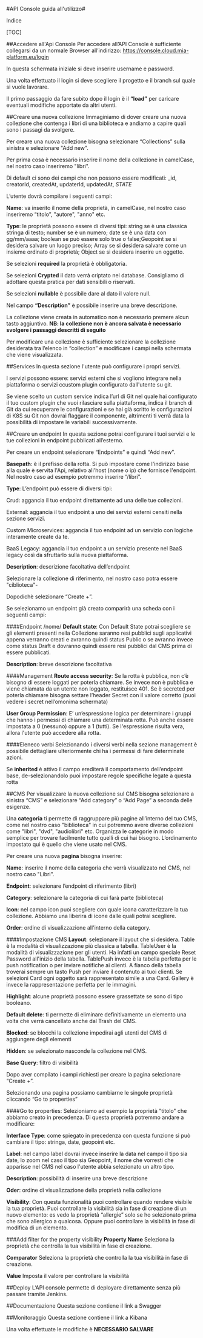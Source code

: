 #API Console  guida all'utilizzo#

Indice

[TOC]

##Accedere all'Api Console
Per accedere all’API Console è sufficiente collegarsi da un normale Browser all’indirizzo: https://console.cloud.mia-platform.eu/login

In questa schermata iniziale si deve inserire username e password.

Una volta effettuato il login si deve scegliere il progetto e il branch sul quale si vuole lavorare.

Il primo passaggio da fare subito dopo il login è il **“load”** per caricare eventuali modifiche apportate da altri utenti.

##Creare una nuova collezione
Immaginiamo di dover creare una nuova collezione che contenga i libri di una biblioteca e andiamo a capire quali sono i passagi da svolgere.

Per creare una nuova collezione bisogna selezionare “Collections” sulla sinistra e selezionare "Add new".

Per prima cosa è necessario inserire il nome della collezione in camelCase, nel nostro caso inseriremo "libri".

Di default ci sono dei campi che non possono essere modificati: _id, creatorId, createdAt, updaterId, updatedAt, _STATE_

L’utente dovrà compilare i seguenti campi:

**Name**: va inserito il nome della proprietà, in camelCase, nel nostro caso inseriremo “titolo”, "autore", "anno" etc.

**Type**: le proprietà possono essere di diversi tipi: string se è una classica stringa di testo; number se è un numero; date se è una data con gg/mm/aaaa; boolean se può essere solo true o false;Geopoint se si desidera salvare un luogo preciso; Array se si desidera salvare come un insieme ordinato di proprietà; Object se si desidera inserire un oggetto.

Se selezioni **required** la proprietà è obbligatoria.

Se selezioni **Crypted** il dato verrà criptato nel database. Consigliamo di adottare questa pratica per dati sensibili o riservati.

Se selezioni **nullable** è possibile dare al dato il valore null.

Nel campo **“Description”** è possibile inserire una breve descrizione.

La collezione viene creata in automatico non è necessario premere alcun tasto aggiuntivo. **NB: la collezione non è ancora salvata è necessario svolgere i passaggi descritti di seguito**

Per modificare una collezione è sufficiente selezionare la collezione desiderata tra l’elenco in “collection” e modificare i campi nella schermata che viene visualizzata.


##Services
In questa sezione l'utente può configurare i propri servizi.

I servizi possono essere: servizi esterni che si vogliono integrare nella piattaforma o servizi ccustom plugin configurato dall'utente su git.

Se viene scelto un custom service indica l’url di Git nel quale hai configurato il tuo custom plugin che vuoi rilasciare sulla piattaforma, indica il branch di Git da cui recuperare le configurazioni e se hai già scritto le configurazioni di K8S su Git non dovrai flaggare il componente, altrimenti ti verrà data la possibilità di impostare le variabili successivamente.

##Creare un endpoint
In questa sezione potrai configurare i tuoi servizi e le tue collezioni in endpoint pubblicati all’esterno.

Per creare un endpoint selezionare “Endpoints” e quindi “Add new”.

**Basepath**: è il prefisso della rotta. Si può impostare come l'indirizzo base alla quale è servita l'Api, relativo all'host (nome o ip) che fornisce l'endpoint. Nel nostro caso ad esempio potremmo inserire “/libri”.

**Type**: L’endpoint può essere di diversi tipi:

Crud: aggancia il tuo endpoint direttamente ad una delle tue collezioni.

External: aggancia il tuo endpoint a uno dei servizi esterni censiti nella sezione servizi.

Custom  Microservices: aggancia il tuo endpoint ad un servizio con logiche interamente create da te.

BaaS Legacy: aggancia il tuo endpoint a un servizio presente nel BaaS legacy così da sfruttarlo sulla nuova piattaforma.

**Description**: descrizione facoltativa dell’endpoint

Selezionare la collezione di riferimento, nel nostro caso potra essere "ciblioteca"-

Dopodichè selezionare “Create +”.

Se selezionamo un endpoint già creato comparirà una scheda con i seguenti campi:

####Endpoint /nome/
**Default state**: Con Default State potrai scegliere se gli elementi presenti nella Collezione saranno resi pubblici sugli applicativi appena verranno creati e avranno quindi status Public o se avranno invece come status Draft e dovranno quindi essere resi pubblici dal CMS prima di essere pubblicati.

**Description**: breve descrizione facoltativa

####Management
**Route access security**: Se la rotta è pubblica, non c’è bisogno di essere loggati per poterla chiamare. Se invece non è pubblica e viene chiamata da un utente non loggato, restituisce 401. Se è secreted per poterla chiamare bisogna settare l’header Secret con il valore corretto (puoi vedere i secret nell’omonima schermata)

**User Group Permission**: E’ un’espressione logica per determinare i gruppi che hanno i permessi di chiamare una determinata rotta. Può anche essere impostata a 0 (nessuno) oppure a 1 (tutti). Se l'espressione risulta vera, allora l'utente può accedere alla rotta.

####Eleneco verbi
Selezionando i diversi verbi nella sezione management è possibile dettagliare ulteriormente chi ha i permessi di fare determinate azioni.

Se **inherited** è attivo il campo erediterà il comportamento dell’endpoint base, de-selezionandolo puoi impostare regole specifiche legate a questa rotta

##CMS
Per visualizzare la nuova collezione sul CMS bisogna selezionare a sinistra “CMS” e selezionare “Add category” o “Add Page” a seconda delle esigenze.

Una **categoria** ti permette di raggruppare più pagine all’interno del tuo CMS, come nel nostro caso "biblioteca" in cui potremmo avere diverse collezioni come "libri", "dvd", "audiolibri" etc. Organizza le categorie in modo semplice per trovare facilmente tutto quelli di cui hai bisogno. L’ordinamento impostato qui è quello che viene usato nel CMS.

Per creare una nuova **pagina** bisogna inserire:

**Name**: inserire il nome della categoria che verrà visualizzato nel CMS, nel nostro caso "Libri".

**Endpoint**: selezionare l’endpoint di riferimento (libri)

**Category**: selezionare la categoria di cui farà parte (biblioteca)

**Icon**: nel campo icon puoi scegliere con quale icona caratterizzare la tua collezione. Abbiamo una liberira di icone dalle quali potrai scegliere.

**Order**: ordine di visualizzazione all'interno della category.

####Impostazione CMS
**Layout**: selezionare il layout che si desidera. Table è la modalità di visualizzazione più classica a tabella. TableUser è la modalità di visualizzazione per gli utenti. Ha infatti un campo speciale Reset Password all'inizio della tabella. TablePush invece è la tabella perfetta per le push notification o per inviare notifiche ai clienti. A fianco della tabella troverai sempre un tasto Push per inviare il contenuto ai tuoi clienti. Se selezioni Card ogni oggetto sarà rappresentato simile a una Card. Gallery è invece la rappresentazione perfetta per le immagini.

**Highlight**: alcune proprietà possono essere grassettate se sono di tipo booleano.

**Default delete**: ti permette di eliminare definitivamente un elemento una volta che verrà cancellato anche dal Trash del CMS.

**Blocked**: se blocchi la collezione impedirai agli utenti del CMS di aggiungere degli elementi

**Hidden**: se selezionato nasconde la collezione nel CMS.

**Base Query**: filtro di visibilità

Dopo aver compilato i campi richiesti per creare la pagina selezionare “Create +”.

Selezionando una pagina possiamo cambiarne le singole proprietà cliccando “Go to properties”

####Go to properties:
Selezioniamo ad esempio la proprietà "titolo" che abbiamo creato in precedenza. Di questa proprietà potremmo andare a modificare:

**Interface Type**: come spiegato in precedenza con questa funzione si può cambiare il tipo: stringa, date, geopoint etc.  

**Label**: nel campo label dovrai invece inserire la data nel campo il tipo sia date, lo zoom nel caso il tipo sia Geopoint, il nome che vorresti che apparisse nel CMS nel caso l'utente abbia selezionato un altro tipo.   

**Description**: possibilità di inserire una breve descrizione

**Oder**: ordine di visualizzazione della proprietà nella collezione

**Visibility**: Con questa funzionalità puoi controllare quando rendere visibile la tua proprietà. Puoi controllare la visibilità sia in fase di creazione di un nuovo elemento: es vedo la proprietà “allergie” solo se ho selezionato prima che sono allergico a qualcosa. Oppure puoi controllare la visibilità in fase di modifica di un elemento.

###Add filter for the property visibility
**Property Name** Seleziona la proprietà che controlla la tua visibilità in fase di creazione.

**Comparator** Seleziona la proprietà che controlla la tua visibilità in fase di creazione.

**Value** Imposta il valore per controllare la visibilità


##Deploy
L’API console permette di deployare direttamente senza più passare tramite Jenkins.

##Documentazione
Questa sezione contiene il link a Swagger

##Monitoraggio
Questa sezione contiene il link a Kibana



Una volta effettuate le modifiche è **NECESSARIO SALVARE**

